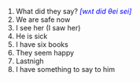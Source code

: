 1. What did they say?  <span style="color:blue">*[wʌt did θei sei]*</span>
2. We are safe now
3. I see her (I saw her)
4. He is sick
5. I have six books
6. They seem happy
7. Lastnigh
8. I have something to say to him
